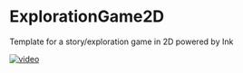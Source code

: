 # ExplorationGame2D
 Template for a story/exploration game in 2D powered by Ink

[![video](https://img.youtube.com/vi/o_6I1FrY6D8/0.jpg)](https://www.youtube.com/watch?v=o_6I1FrY6D8)